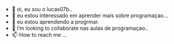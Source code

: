 - 👋 oi, eu sou o lucas07b..
- 👀 eu estou interessado em aprender mais sobre programaçao...
- 🌱 eu estou aprendendo a progrmar.
- 💞️ I’m looking to collaborate nas aulas de programaçao..
- 📫 How to reach me ...

<!---
lucas07b/lucas07b is a ✨ special ✨ repository because its `README.md` (this file) appears on your GitHub profile.
You can click the Preview link to take a look at your changes.
--->
